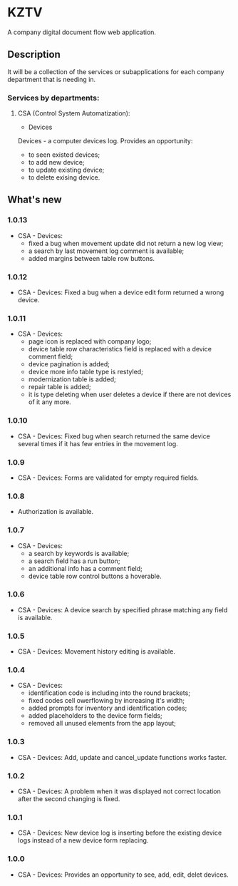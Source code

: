 # KZTV
A company digital document flow web application.

## Description
It will be a collection of the services or subapplications for each company department that is needing in.

### Services by departments:
1. CSA (Control System Automatization):
    - Devices

    Devices - a computer devices log. Provides an opportunity:
    - to seen existed devices;
    - to add new device;
    - to update existing device;
    - to delete exising device.

## What's new
### 1.0.13
- CSA - Devices:
    - fixed a bug when movement update did not return a new log view;
    - a search by last movement log comment is available;
    - added margins between table row buttons.

### 1.0.12
- CSA - Devices: Fixed a bug when a device edit form returned a wrong device.

### 1.0.11
- CSA - Devices:
    - page icon is replaced with company logo;
    - device table row characteristics field is replaced with a device comment field;
    - device pagination is added;
    - device more info table type is restyled;
    - modernization table is added;
    - repair table is added;
    - it is type deleting when user deletes a device if there are not devices of it any more.

### 1.0.10
- CSA - Devices: Fixed bug when search returned the same device several times if it has few entries in the movement log.

### 1.0.9
- CSA - Devices: Forms are validated for empty required fields.

### 1.0.8
- Authorization is available.

### 1.0.7
- CSA - Devices:
    - a search by keywords is available;
    - a search field has a run button;
    - an additional info has a comment field;
    - device table row control buttons a hoverable.

### 1.0.6
- CSA - Devices: A device search by specified phrase matching any field is available.

### 1.0.5
- CSA - Devices: Movement history editing is available.

### 1.0.4
- CSA - Devices:
    - identification code is including into the round brackets;
    - fixed codes cell owerflowing by increasing it's width;
    - added prompts for inventory and identification codes;
    - added placeholders to the device form fields;
    - removed all unused elements from the app layout;

### 1.0.3
- CSA - Devices: Add, update and cancel_update functions works faster.

### 1.0.2
- CSA - Devices: A problem when it was displayed not correct location after the second changing is fixed.

### 1.0.1
- CSA - Devices: New device log is inserting before the existing device logs instead of a new device form replacing.

### 1.0.0
- CSA - Devices: Provides an opportunity to see, add, edit, delet devices.